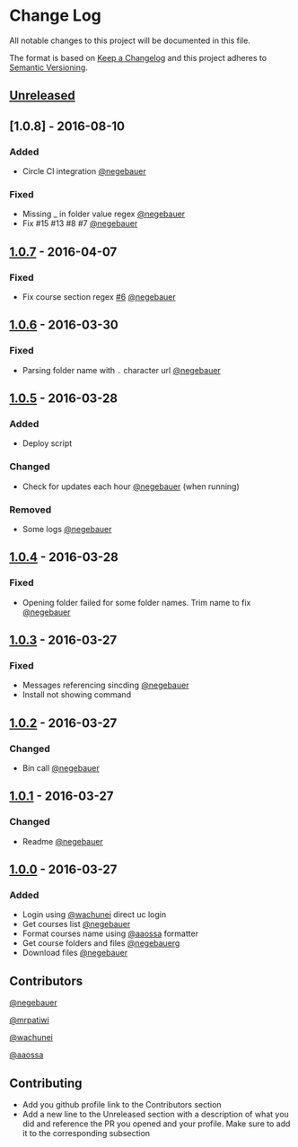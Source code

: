 # Change Log
All notable changes to this project will be documented in this file.

The format is based on [Keep a Changelog](http://keepachangelog.com/)
and this project adheres to [Semantic Versioning](http://semver.org/).

## [Unreleased]
[//]: ### (Added)
[//]: ### (Changed)
[//]: ### (Deprecated)
[//]: ### (Removed)
[//]: ### (Fixed)
[//]: ### (Security)

## [1.0.8] - 2016-08-10
### Added
- Circle CI integration [@negebauer]

### Fixed
- Missing _ in folder value regex [@negebauer]
- Fix #15 #13 #8 #7 [@negebauer]

## [1.0.7] - 2016-04-07
### Fixed
- Fix course section regex [#6](https://github.com/open-source-uc/webcursinc/issues/6#issuecomment-292665433) [@negebauer]

## [1.0.6] - 2016-03-30
### Fixed
- Parsing folder name with `.` character url [@negebauer]

## [1.0.5] - 2016-03-28
### Added
- Deploy script

### Changed
- Check for updates each hour [@negebauer] (when running)

### Removed
- Some logs [@negebauer]

## [1.0.4] - 2016-03-28
### Fixed
- Opening folder failed for some folder names. Trim name to fix [@negebauer]

## [1.0.3] - 2016-03-27
### Fixed
- Messages referencing sincding [@negebauer]
- Install not showing command

## [1.0.2] - 2016-03-27
### Changed
- Bin call [@negebauer]

## [1.0.1] - 2016-03-27
### Changed
- Readme [@negebauer]

## [1.0.0] - 2016-03-27
### Added
- Login using [@wachunei] direct uc login
- Get courses list [@negebauer]
- Format courses name using [@aaossa] formatter
- Get course folders and files [@negebauer]g
- Download files [@negebauer]

[Unreleased]: https://github.com/open-source-uc/webcursinc/compare/v1.0.7...HEAD
[1.0.7]: https://github.com/open-source-uc/webcursinc/compare/v1.0.6...v1.0.7
[1.0.6]: https://github.com/open-source-uc/webcursinc/compare/v1.0.5...v1.0.6
[1.0.5]: https://github.com/open-source-uc/webcursinc/compare/v1.0.4...v1.0.5
[1.0.4]: https://github.com/open-source-uc/webcursinc/compare/v1.0.3...v1.0.4
[1.0.3]: https://github.com/open-source-uc/webcursinc/compare/v1.0.2...v1.0.3
[1.0.2]: https://github.com/open-source-uc/webcursinc/compare/v1.0.1...v1.0.3
[1.0.1]: https://github.com/open-source-uc/webcursinc/compare/v1.0.0...v1.0.1
[1.0.0]: https://github.com/open-source-uc/webcursinc/compare/83e9b152a79f3616dd7d10143f0ebf50056c52fe...v1.0.0

## Contributors

[@negebauer]:https://github.com/negebauer
[@negebauer]

[@mrpatiwi]:https://github.com/mrpatiwi
[@mrpatiwi]

[@wachunei]:https://github.com/wachunei
[@wachunei]

[@aaossa]:https://github.com/aaossa
[@aaossa]

## Contributing

- Add you github profile link to the Contributors section
- Add a new line to the Unreleased section with a description of what you did and reference the PR you opened and your profile. Make sure to add it to the corresponding subsection
